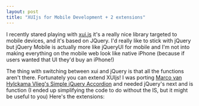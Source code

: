 ```yaml
--- 
layout: post 
title: "XUIjs for Mobile Development + 2 extensions" 
--- 
```


I recently stared playing with [xui.js](http://xuijs.com/) it's a really nice library targeted to mobile devices, 
and it's based on JQuery. I'd really like to stick with jQuery but jQuery Mobile is actually more like jQueryUI 
for mobile and I'm not into making everything on the mobile web look like native iPhone (because if users wanted 
that UI they'd buy an iPhone!)  

The thing with switching between xui and jQuery is that all the functions
aren't there. Fortunately you can extend XUIjs! I was porting [Marco van
Hylckama Vlieg's Simple jQuery Accordion](http://www.i-marco.nl/weblog/jquery-accordion-menu/) and needed jQuery's next and is function (I ended up
simplifying the code to do without the IS, but it might be useful to you)
Here's the extensions:

<script src="https://gist.github.com/901715.js"> </script>
